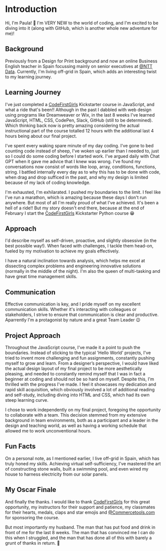 # Introduction

Hi, I'm Paula! 👋 I'm VERY NEW to the world of coding, and I'm excited to be diving into it (along with GitHub, which is another whole new adventure for me)!

## Background

Previously from a Design for Print background and now an online Business English teacher in Spain focussing mainly on senior executives at [@NTT Data](https://github.com/NTTData). Currently, I'm living off-grid in Spain, which adds an interesting twist to my learning journey.

## Learning Journey

I've just completed a [CodeFirstGirls](https://codefirstgirls.org.uk/) Kickstarter course in JavaScript, and what a ride that's been!!
Although in the past I dabbled with web design using programs like Dreamweaver or Wix, in the last 8 weeks I've learned JavaScript, HTML, CSS, CodePen, Slack, GitHub (still to be determined). Which thinking back now is pretty amazing considering the actual instructional part of the course totalled 12 hours with the additional last 4 hours being about our final project.

I've spent every waking spare minute of my day coding. I've gone to bed counting code instead of sheep, I've woken up earlier than I needed to, just so I could do some coding before I started work. I've argued daily with Chat GPT when it gave me advice that I knew was wrong. I've found my conversations now consist of words like loop, array, conditions, functions, string. I battled internally every day as to why this has to be done with code, when drag and drop sufficed in the past, and why my design is limited because of my lack of coding knowledge.

I'm exhausted, I'm exhilarated. I pushed my boundaries to the limit. I feel like I've run a marathon, which is amazing because these days I don't run anywhere. But most of all I'm really proud of what I've achieved.
It's been a hell of a ride!!
But my story doesn't end there, because at the end of February I start the [CodeFirstGirls](https://codefirstgirls.org.uk/) Kickstarter Python course 😁

## Approach

I'd describe myself as self-driven, proactive, and slightly obsessive (in the best possible way!). When faced with challenges, I tackle them head-on, fueled by my motivation to achieve my goals effectively. 

I have a natural inclination towards analysis, which helps me excel at dissecting complex problems and engineering innovative solutions (normally in the middle of the night).
I'm also the queen of multi-tasking and have great time management skills.

## Communication

Effective communication is key, and I pride myself on my excellent communication skills. Whether it's interacting with colleagues or stakeholders, I strive to ensure that communication is clear and productive. Aparrently I'm a protagonist by nature and a great Team Leader 😉

## Project Approach

Throughout the JavaScript course, I've made it a point to push the boundaries. Instead of sticking to the typical 'Hello World' projects, I've tried to invent more challenging and fun assignments, constantly pushing myself to grow and learn.
From a designer’s perspective, I would have liked the actual design layout of my final project to be more aesthetically pleasing, and needed to constantly remind myself that I was in fact a beginner at coding and should not be so hard on myself.
Despite this, I'm thrilled with the progress I've made. I feel it showcases my dedication and rapid skill acquisition, which obviously involved a lot of additional reading and self-study, including diving into HTML and CSS, which had its own steep learning curve.

I chose to work independently on my final project, foregoing the opportunity to collaborate with a team. This decision stemmed from my extensive background in team environments, both as a participant and a leader in the design and teaching world, as well as having a working schedule that allowed me to work unconventional hours.

## Fun Facts
On a personal note, as I mentioned earlier, I live off-grid in Spain, which has truly honed my skills. Achieving virtual self-sufficiency, I've mastered the art of constructing stone walls, built a swimming pool, and even wired my house to harness electricity from our solar panels.

## My Oscar Finale
And finally the thanks. I would like to thank [CodeFirstGirls](https://codefirstgirls.org.uk/) for this great opportunity, my instructors for their support and patience, my classmates for their hearts, medals, claps and star emojis and [@Commercetools.com](https://github.com/commercetools) for sponsoring the course. 

But most importantly my husband. The man that has put food and drink in front of me for the last 8 weeks. The man that has convinced me I can do this when I struggled, and the man that has done all of this with barely a grunt of thanks in return. 💖

